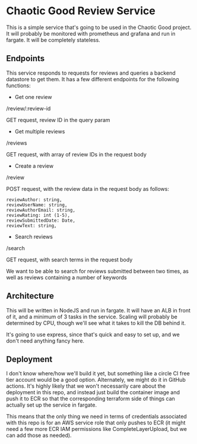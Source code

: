 # Chaotic Good Review Service

This is a simple service that's going to be used in the Chaotic Good project. It will probably be monitored with prometheus and grafana and run in fargate. It will be completely stateless.

## Endpoints

This service responds to requests for reviews and queries a backend datastore to get them. It has a few different endpoints for the following functions:

- Get one review

/review/:review-id

GET request, review ID in the query param

- Get multiple reviews

/reviews

GET request, with array of review IDs in the request body


- Create a review

/review

POST request, with the review data in the request body as follows:

```
reviewAuthor: string,
reviewUserName: string,
reviewAuthorEmail: string,
reviewRating: int (1-5),
reviewSubmittedDate: Date,
reviewText: string,
```

- Search reviews

/search

GET request, with search terms in the request body

We want to be able to search for reviews submitted between two times, as well as reviews containing a number of keywords

## Architecture

This will be written in NodeJS and run in fargate. It will have an ALB in front of it, and a minimum of 3 tasks in the service. Scaling will probably be determined by CPU, though we'll see what it takes to kill the DB behind it.

It's going to use express, since that's quick and easy to set up, and we don't need anything fancy here.

## Deployment

I don't know where/how we'll build it yet, but something like a circle CI free tier account would be a good option. Alternately, we might do it in GitHub actions. It's highly likely that we won't necessarily care about the deployment in this repo, and instead just build the container image and push it to ECR so that the corresponding terraform side of things can actually set up the service in fargate.

This means that the only thing we need in terms of credentials associated with this repo is for an AWS service role that only pushes to ECR (it might need a few more ECR IAM permissions like CompleteLayerUpload, but we can add those as needed).
